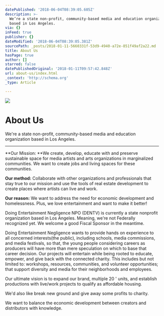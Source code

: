 ```yaml
---
datePublished: '2018-06-04T08:39:05.605Z'
description: >-
  We’re a state non-profit, community-based media and education organization
  based in Los Angeles.
via: {}
inFeed: true
publisher: {}
dateModified: '2018-06-04T08:39:05.381Z'
sourcePath: _posts/2018-01-11-5660331f-53d9-4940-a72e-851f49af2a22.md
title: About Us
hasPage: true
author: []
starred: false
datePublishedOriginal: '2018-01-11T09:57:42.848Z'
url: about-us/index.html
_context: 'http://schema.org'
_type: Article

---
```

![](https://the-grid-user-content.s3-us-west-2.amazonaws.com/5493165f-db02-4798-996e-e53254228283.png)

# About Us

We're a state non-profit, community-based media and education organization based in Los Angeles.

---

**Our Mission: **We create, develop, educate with and preserve sustainable space for media artists and arts organizations in marginalized communities. We want to create jobs and living spaces for these communities.

**Our method:** Collaborate with other organizations and professionals that stay true to our mission and use the tools of real estate development to create places where artists can live and work.

**Our reason:** We want to address the need for economic development and homelessness. Plus, we love entertainment and want to make it better!

Doing Entertainment Negligence NPO (DENTV) is currently a state nonprofit organization based in Los Angeles. Meaning, we're not Federally recognized yet. We welcome a good Fiscal Sponsor in the meantime.

Doing Entertainment Negligence wants to provide hands on experience to all concerned interests(the public), including schools, media commissions, and media festivals, so that, the young people considering careers as producers will have more than mere speculation on which to base that career decision. Our projects will entertain while being rooted to educate, empower, and give back with the connected charity. This includes but not limited to: workshops, resources, communities, and volunteer opportunities; that support diversity and media for their neighborhoods and employees.

Our ultimate vision is to expand our brand, multiple 20 ' units, and establish productions with live/work projects to qualify as affordable housing.

We'd also like break new ground and give away some profits to charity.

We want to balance the economic development between creators and distributors with knowledge.